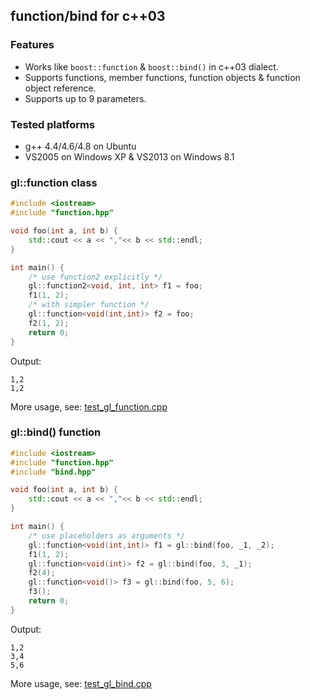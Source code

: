 ## function/bind for c++03

### Features
- Works like `boost::function` & `boost::bind()` in c++03 dialect.
- Supports functions, member functions, function objects & function object reference.
- Supports up to 9 parameters.

### Tested platforms
- g++ 4.4/4.6/4.8 on Ubuntu
- VS2005 on Windows XP & VS2013 on Windows 8.1

### gl::function class
```c++
#include <iostream>
#include "function.hpp"

void foo(int a, int b) {
    std::cout << a << ","<< b << std::endl;
}

int main() {
    /* use function2 explicitly */
    gl::function2<void, int, int> f1 = foo;
    f1(1, 2);
    /* with simpler function */
    gl::function<void(int,int)> f2 = foo;
    f2(1, 2);
    return 0;
}
```
Output:
```
1,2
1,2
```
More usage, see: [test_gl_function.cpp](test_gl_function.cpp)

### gl::bind() function
```c++
#include <iostream>
#include "function.hpp"
#include "bind.hpp"

void foo(int a, int b) {
    std::cout << a << ","<< b << std::endl;
}

int main() {
	/* use placeholders as arguments */
    gl::function<void(int,int)> f1 = gl::bind(foo, _1, _2);
    f1(1, 2);
    gl::function<void(int)> f2 = gl::bind(foo, 3, _1);
    f2(4);
    gl::function<void()> f3 = gl::bind(foo, 5, 6);
    f3();
    return 0;
}
```
Output:
```
1,2
3,4
5,6
```
More usage, see: [test_gl_bind.cpp](test_gl_bind.cpp)
